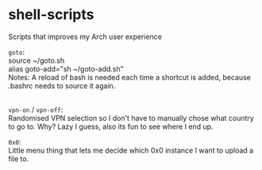 # shell-scripts
Scripts that improves my Arch user experience

`goto`: <br>
source ~/goto.sh <br>
alias goto-add="sh ~/goto-add.sh" <br>
Notes: A reload of bash is needed each time a shortcut is added, because .bashrc needs to source it again.<br><br>

`vpn-on` / `vpn-off`: <br>
Randomised VPN selection so I don't have to manually chose what country to go to. Why? Lazy I guess, also its fun to see where I end up. <br>

`0x0`: <br>
Little menu thing that lets me decide which 0x0 instance I want to upload a file to. <br>
